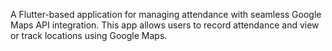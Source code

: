 A Flutter-based application for managing attendance with seamless Google Maps API integration. This app allows users to record attendance and view or track locations using Google Maps.
